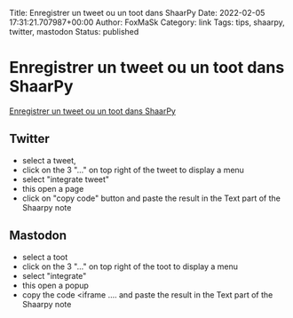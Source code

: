 Title: Enregistrer un tweet ou un toot dans ShaarPy
Date: 2022-02-05 17:31:21.707987+00:00
Author: FoxMaSk 
Category: link
Tags: tips, shaarpy, twitter, mastodon
Status: published


# Enregistrer un tweet ou un toot dans ShaarPy

[Enregistrer un tweet ou un toot dans ShaarPy](None)

## Twitter 

- select a tweet,
- click on the 3 &#34;...&#34; on top right of the tweet to display a menu 
- select &#34;integrate tweet&#34; 
- this open a page 
- click on &#34;copy code&#34; button and paste the result in the Text part of the Shaarpy note

## Mastodon 
- select a toot 
- click on the 3 &#34;...&#34; on top right of the toot to display a menu 
- select &#34;integrate&#34; 
- this open a popup
- copy the code &lt;iframe .... and paste the result in the Text part of the Shaarpy note